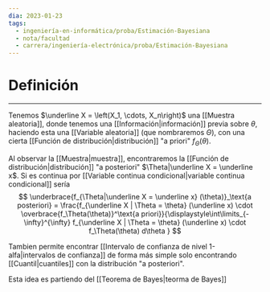 ```yaml
---
dia: 2023-01-23
tags:
  - ingeniería-en-informática/proba/Estimación-Bayesiana
  - nota/facultad
  - carrera/ingeniería-electrónica/proba/Estimación-Bayesiana
---
```

# Definición
---
Tenemos $\underline X = \left(X_1, \cdots, X_n\right)$ una [[Muestra aleatoria]], donde tenemos una [[Información|información]] previa sobre $\theta$, haciendo esta una [[Variable aleatoria]] (que nombraremos $\Theta$), con una cierta [[Función de distribución|distribución]] "a priori" $f_\Theta(\theta)$.

Al observar la [[Muestra|muestra]], encontraremos la [[Función de distribución|distribución]] "a posteriori" $\Theta|\underline X = \underline x$. Si es continua por [[Variable continua condicional|variable continua condicional]] sería
$$ \underbrace{f_{\Theta|\underline X = \underline x} (\theta)}_\text{a posteriori} = \frac{f_{\underline X | \Theta = \theta} (\underline x) \cdot \overbrace{f_\Theta(\theta)}^\text{a priori}}{\displaystyle\int\limits_{-\infty}^{\infty} f_{\underline X | \Theta = \theta} (\underline x) \cdot f_\Theta(\theta) d\theta } $$

Tambien permite encontrar [[Intervalo de confianza de nivel 1-alfa|intervalos de confianza]] de forma más simple solo encontrando [[Cuantil|cuantiles]] con la distribución "a posteriori". 

Esta idea es partiendo del [[Teorema de Bayes|teorma de Bayes]]


